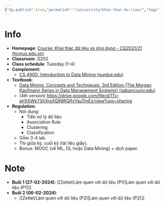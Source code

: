 ```yaml
---
{"dg-publish":true,"permalink":"/university/khai-thac-du-lieu/","tags":["university"],"created":"2024-02-26T20:40:54.919+07:00","updated":"2024-03-05T12:54:54.062+07:00"}
---
```


# Info

- **Homepage**: [Course: Khai thác dữ liệu và ứng dụng - CQ2021/21 (hcmus.edu.vn)](https://courses.fit.hcmus.edu.vn/course/view.php?id=3918)
- **Classroom**: G202
- **Class schedule**: Tuesday (1-4)
- **Complement**:
	- [CS 490D: Introduction to Data Mining (purdue.edu)](https://www.cs.purdue.edu/homes/clifton/cs490d/)
- **Textbook**:
	- [Data Mining. Concepts and Techniques, 3rd Edition (The Morgan Kaufmann Series in Data Management Systems) (sabanciuniv.edu)](https://myweb.sabanciuniv.edu/rdehkharghani/files/2016/02/The-Morgan-Kaufmann-Series-in-Data-Management-Systems-Jiawei-Han-Micheline-Kamber-Jian-Pei-Data-Mining.-Concepts-and-Techniques-3rd-Edition-Morgan-Kaufmann-2011.pdf)
	- (4th version) https://drive.google.com/file/d/1Tv-ah1tXWk73XXraXQ99RQIfxYauTmEz/view?usp=sharing
- **Regulation**:
	- Nội dung:
		- Tiền xử lý dữ liệu
		- Association Rule
		- Clustering
		- Classification
	- Gồm 3-4 lab.
	- Thi giữa kỳ, cuối kỳ (tài liệu giấy).
	- Bonus: MOOC (về ML, DL hoặc Data Mining) + dịch paper.
# Note

- **Buổi 1 (27-02-2024)**: [[Zettel/Làm quen với dữ liệu (P1)\|Làm quen với dữ liệu (P1)]]
- **Buổi 2 (06-02-2024)**:
	- [[Zettel/Làm quen với dữ liệu (P2)\|Làm quen với dữ liệu (P2)]]